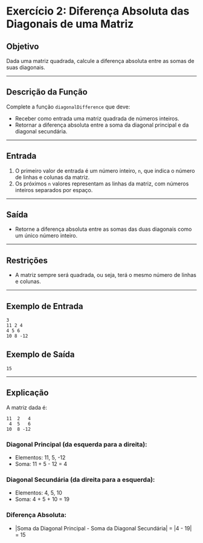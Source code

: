 # Exercício 2: Diferença Absoluta das Diagonais de uma Matriz

## Objetivo
Dada uma matriz quadrada, calcule a diferença absoluta entre as somas de suas diagonais.

---

## Descrição da Função
Complete a função `diagonalDifference` que deve:
- Receber como entrada uma matriz quadrada de números inteiros.
- Retornar a diferença absoluta entre a soma da diagonal principal e da diagonal secundária.

---

## Entrada
1. O primeiro valor de entrada é um número inteiro, `n`, que indica o número de linhas e colunas da matriz.
2. Os próximos `n` valores representam as linhas da matriz, com números inteiros separados por espaço.

---

## Saída
- Retorne a diferença absoluta entre as somas das duas diagonais como um único número inteiro.

---

## Restrições
- A matriz sempre será quadrada, ou seja, terá o mesmo número de linhas e colunas.

---

## Exemplo de Entrada
```plaintext
3
11 2 4
4 5 6
10 8 -12
```

## Exemplo de Saída
```plaintext
15
```

---


## Explicação
A matriz dada é:
```plaintext
11  2   4
 4  5   6
10  8 -12
```

### Diagonal Principal (da esquerda para a direita):
- Elementos: 11, 5, -12
- Soma: 11 + 5 - 12 = 4

### Diagonal Secundária (da direita para a esquerda):
- Elementos: 4, 5, 10
- Soma: 4 + 5 + 10 = 19

### Diferença Absoluta:
- |Soma da Diagonal Principal - Soma da Diagonal Secundária| = |4 - 19| = 15

